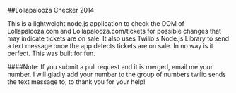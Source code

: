 ##Lollapalooza Checker 2014

This is a lightweight node.js application to check the DOM of Lollapalooza.com and Lollapalooza.com/tickets for possible changes that may indicate tickets are on sale.  It also uses Twilio's Node.js Library to send a text message once the app detects tickets are on sale.  In no way is it perfect.  This was built for fun.

####Note:  If you submit a pull request and it is merged, email me your number.  I will gladly add your number to the group of numbers twilio sends the text message to, to thank you for your help!
